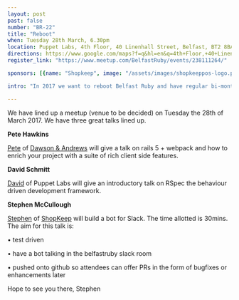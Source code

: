 ```yaml
---
layout: post
past: false
number: "BR-22"
title: "Reboot"
when: Tuesday 28th March, 6.30pm
location: Puppet Labs, 4th Floor, 40 Linenhall Street, Belfast, BT2 8BA
directions: https://www.google.com/maps?f=q&hl=en&q=4th+Floor,+40+Linenhall+Street,+BT2+8BA,+Belfast,+gb
register_link: "https://www.meetup.com/BelfastRuby/events/238111264/"

sponsors: [{name: "Shopkeep", image: "/assets/images/shopkeeppos-logo.png", link: "http://shopkeep.com"}, {name: "Dawson & Andrews", image: "/assets/images/da-logo.png", link: "https://dawsonandrews.com/"}, {name: "Puppet Labs", image: "/assets/images/puppet-labs.png", link: "http://www.puppet.com/"}]

intro: "In 2017 we want to reboot Belfast Ruby and have regular bi-monthly meetups again. This will take a group effort so please come along if you are interested."

---
```


We have lined up a meetup (venue to be decided) on Tuesday the 28th of March 2017. We have three great talks lined up.

**Pete Hawkins**

[Pete](https://twitter.com/peteyhawkins) of [Dawson & Andrews](https://dawsonandrews.com/) will give a talk on rails 5 + webpack and how to enrich your project with a suite of rich client side features.

**David Schmitt**

[David](https://puppet.com/blog/author/david-schmitt) of Puppet Labs will give an introductory talk on RSpec the behaviour driven development framework.

**Stephen McCullough**

[Stephen](http://twitter.com/swmcc) of [ShopKeep](http://www.shopkeep.com/) will build a bot for Slack. The time allotted is 30mins. The aim for this talk is:

• test driven

• have a bot talking in the belfastruby slack room

• pushed onto github so attendees can offer PRs in the form of bugfixes or enhancements later

Hope to see you there,
Stephen